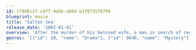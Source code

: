 ```yaml
---
id: c79d6c1f-c4f7-4ddb-a88d-b2f0735f8798
blueprint: movie
title: 'Salton Sea'
release_date: '2002-01-01'
overview: 'After the murder of his beloved wife, a man in search of redemption is set adrift in a world where nothing is as it seems. On his journey, he befriends slacker Jimmy "The Finn", becomes involved in rescuing his neighbor Colette from her own demons, and gets entangled in a web of deceit full of unexpected twists and turns.'
genres: '[{"id": 18, "name": "Drama"}, {"id": 9648, "name": "Mystery"}, {"id": 53, "name": "Thriller"}]'
---
```

